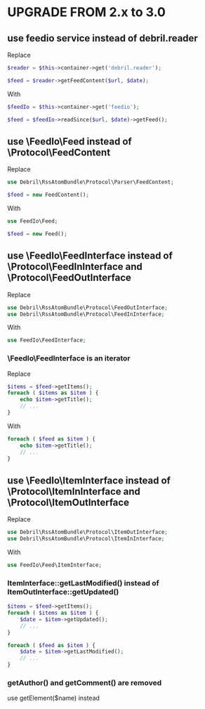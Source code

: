 # UPGRADE FROM 2.x to 3.0

## use feedio service instead of debril.reader

Replace

```php
$reader = $this->container->get('debril.reader');

$feed = $reader->getFeedContent($url, $date);

```

With

```php
$feedIo = $this->container->get('feedio');

$feed = $feedIo->readSince($url, $date)->getFeed();
```

## use \FeedIo\Feed instead of \Protocol\FeedContent

Replace

```php
use Debril\RssAtomBundle\Protocol\Parser\FeedContent;
```

```php
$feed = new FeedContent();
```

With

```php
use FeedIo\Feed;
```

```php
$feed = new Feed();
```

## use \FeedIo\FeedInterface instead of \Protocol\FeedInInterface and \Protocol\FeedOutInterface

Replace

```php
use Debril\RssAtomBundle\Protocol\FeedOutInterface;
use Debril\RssAtomBundle\Protocol\FeedInInterface;
```

With

```php
use FeedIo\FeedInterface;
```

### \FeedIo\FeedInterface is an iterator

Replace

```php
$items = $feed->getItems();
foreach ( $items as $item ) {
    echo $item->getTitle();
    // ...
}
```

With

```php
foreach ( $feed as $item ) {
    echo $item->getTitle();
    // ...
}
```

## use \FeedIo\ItemInterface instead of \Protocol\ItemInInterface and \Protocol\ItemOutInterface

Replace

```php
use Debril\RssAtomBundle\Protocol\ItemOutInterface;
use Debril\RssAtomBundle\Protocol\ItemInInterface;
```

With

```php
use FeedIo\Feed\ItemInterface;
```

### ItemInterface::getLastModified() instead of ItemOutInterface::getUpdated()


```php
$items = $feed->getItems();
foreach ( $items as $item ) {
    $date = $item->getUpdated();
    // ...
}
```

```php
foreach ( $feed as $item ) {
    $date = $item->getLastModified();
    // ...
}
```

### getAuthor() and getComment() are removed

use getElement($name) instead

